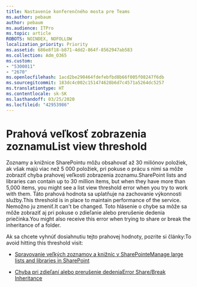 ```yaml
---
title: Nastavenie konferenčného mosta pre Teams
ms.author: pebaum
author: pebaum
ms.audience: ITPro
ms.topic: article
ROBOTS: NOINDEX, NOFOLLOW
localization_priority: Priority
ms.assetid: 686e8f18-b871-4dd2-864f-8562947ab583
ms.collection: Adm_O365
ms.custom:
- "5300011"
- "2670"
ms.openlocfilehash: 1acd2be290464fdefebfbd8b66f005f08247f6db
ms.sourcegitcommit: 183dc4c002c151474628b6d7c4571a5264dc5257
ms.translationtype: HT
ms.contentlocale: sk-SK
ms.lasthandoff: 03/25/2020
ms.locfileid: "42953986"
---
```

# <a name="list-view-threshold"></a><span data-ttu-id="0d766-102">Prahová veľkosť zobrazenia zoznamu</span><span class="sxs-lookup"><span data-stu-id="0d766-102">List view threshold</span></span>

<span data-ttu-id="0d766-103">Zoznamy a knižnice SharePointu môžu obsahovať až 30 miliónov položiek, ak však majú viac než 5 000 položiek, pri pokuse o prácu s nimi sa môže zobraziť chyba prahovej veľkosti zobrazenia zoznamu.</span><span class="sxs-lookup"><span data-stu-id="0d766-103">SharePoint lists and libraries can contain up to 30 million items, but when they have more than 5,000 items, you might see a list view threshold error when you try to work with them.</span></span> <span data-ttu-id="0d766-104">Táto prahová hodnota sa uplatňuje na zachovanie výkonnosti služby.</span><span class="sxs-lookup"><span data-stu-id="0d766-104">This threshold is in place to maintain performance of the service.</span></span> <span data-ttu-id="0d766-105">Nemožno ju zmeniť.</span><span class="sxs-lookup"><span data-stu-id="0d766-105">It can't be changed.</span></span> <span data-ttu-id="0d766-106">Toto hlásenie o chybe sa môže sa môže zobraziť aj pri pokuse o zdieľanie alebo prerušenie dedenia priečinka.</span><span class="sxs-lookup"><span data-stu-id="0d766-106">You might also receive this error when trying to share or break the inheritance of a folder.</span></span>

<span data-ttu-id="0d766-107">Ak sa chcete vyhnúť dosiahnutiu tejto prahovej hodnoty, pozrite si články:</span><span class="sxs-lookup"><span data-stu-id="0d766-107">To avoid hitting this threshold visit:</span></span>

- [<span data-ttu-id="0d766-108">Spravovanie veľkých zoznamov a knižníc v SharePointe</span><span class="sxs-lookup"><span data-stu-id="0d766-108">Manage large lists and libraries in SharePoint</span></span>](https://support.office.com/article/manage-large-lists-and-libraries-in-sharepoint-b8588dae-9387-48c2-9248-c24122f07c59)

- [<span data-ttu-id="0d766-109">Chyba pri zdieľaní alebo prerušenie dedenia</span><span class="sxs-lookup"><span data-stu-id="0d766-109">Error Share/Break Inheritance</span></span>](https://docs.microsoft.com/SharePoint/troubleshoot/lists-and-libraries/error-share-break-inheritance)
